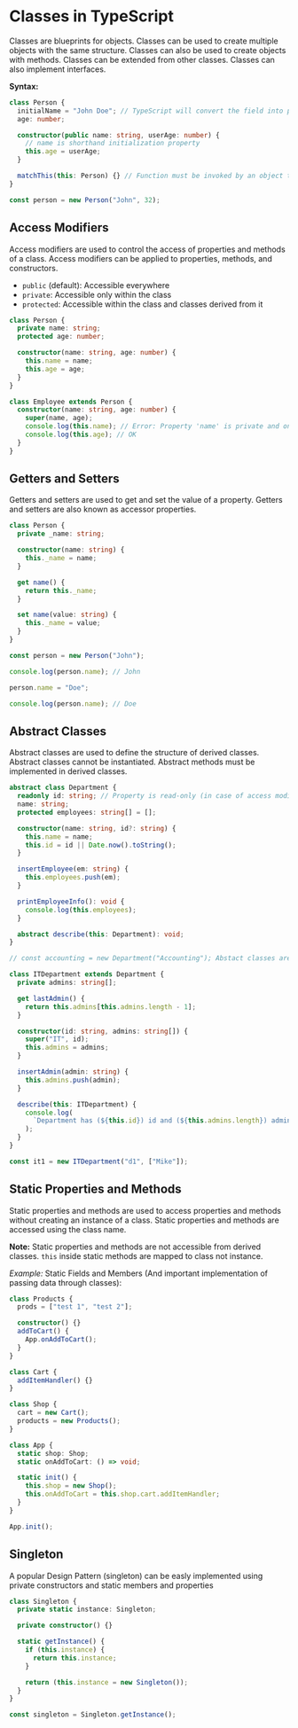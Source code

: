 # Classes in TypeScript

Classes are blueprints for objects. Classes can be used to create multiple objects with the same structure. Classes can also be used to create objects with methods. Classes can be extended from other classes. Classes can also implement interfaces.

**Syntax:**

```ts
class Person {
  initialName = "John Doe"; // TypeScript will convert the field into property as well
  age: number;

  constructor(public name: string, userAge: number) {
    // name is shorthand initialization property
    this.age = userAge;
  }

  matchThis(this: Person) {} // Function must be invoked by an object that matches the type
}

const person = new Person("John", 32);
```

## Access Modifiers

Access modifiers are used to control the access of properties and methods of a class. Access modifiers can be applied to properties, methods, and constructors.

- `public` (default): Accessible everywhere
- `private`: Accessible only within the class
- `protected`: Accessible within the class and classes derived from it

```ts
class Person {
  private name: string;
  protected age: number;

  constructor(name: string, age: number) {
    this.name = name;
    this.age = age;
  }
}

class Employee extends Person {
  constructor(name: string, age: number) {
    super(name, age);
    console.log(this.name); // Error: Property 'name' is private and only accessible within class 'Person'
    console.log(this.age); // OK
  }
}
```

## Getters and Setters

Getters and setters are used to get and set the value of a property. Getters and setters are also known as accessor properties.

```ts
class Person {
  private _name: string;

  constructor(name: string) {
    this._name = name;
  }

  get name() {
    return this._name;
  }

  set name(value: string) {
    this._name = value;
  }
}

const person = new Person("John");

console.log(person.name); // John

person.name = "Doe";

console.log(person.name); // Doe
```

## Abstract Classes

Abstract classes are used to define the structure of derived classes. Abstract classes cannot be instantiated. Abstract methods must be implemented in derived classes.

```ts
abstract class Department {
  readonly id: string; // Property is read-only (in case of access modifier readonly must be followed by access modifier)
  name: string;
  protected employees: string[] = [];

  constructor(name: string, id?: string) {
    this.name = name;
    this.id = id || Date.now().toString();
  }

  insertEmployee(em: string) {
    this.employees.push(em);
  }

  printEmployeeInfo(): void {
    console.log(this.employees);
  }

  abstract describe(this: Department): void;
}

// const accounting = new Department("Accounting"); Abstact classes are just for inheritance. You can't create instance

class ITDepartment extends Department {
  private admins: string[];

  get lastAdmin() {
    return this.admins[this.admins.length - 1];
  }

  constructor(id: string, admins: string[]) {
    super("IT", id);
    this.admins = admins;
  }

  insertAdmin(admin: string) {
    this.admins.push(admin);
  }

  describe(this: ITDepartment) {
    console.log(
      `Department has (${this.id}) id and (${this.admins.length}) admins`
    );
  }
}

const it1 = new ITDepartment("d1", ["Mike"]);
```

## Static Properties and Methods

Static properties and methods are used to access properties and methods without creating an instance of a class. Static properties and methods are accessed using the class name.

**Note:** Static properties and methods are not accessible from derived classes. `this` inside static methods are mapped to class not instance.

_Example:_ Static Fields and Members (And important implementation of passing data through classes):

```ts
class Products {
  prods = ["test 1", "test 2"];

  constructor() {}
  addToCart() {
    App.onAddToCart();
  }
}

class Cart {
  addItemHandler() {}
}

class Shop {
  cart = new Cart();
  products = new Products();
}

class App {
  static shop: Shop;
  static onAddToCart: () => void;

  static init() {
    this.shop = new Shop();
    this.onAddToCart = this.shop.cart.addItemHandler;
  }
}

App.init();
```

## Singleton

A popular Design Pattern (singleton) can be easly implemented using private constructors and static members and properties

```ts
class Singleton {
  private static instance: Singleton;

  private constructor() {}

  static getInstance() {
    if (this.instance) {
      return this.instance;
    }

    return (this.instance = new Singleton());
  }
}

const singleton = Singleton.getInstance();
```
